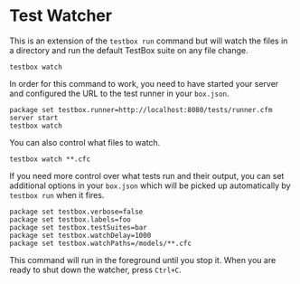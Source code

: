 # Test Watcher

This is an extension of the `testbox run` command but will watch the files in a directory and run the default TestBox suite on any file change.

```text
testbox watch
```

In order for this command to work, you need to have started your server and configured the URL to the test runner in your `box.json`.

```text
package set testbox.runner=http://localhost:8080/tests/runner.cfm
server start
testbox watch
```

You can also control what files to watch.

```text
testbox watch **.cfc
```

If you need more control over what tests run and their output, you can set additional options in your `box.json` which will be picked up automatically by `testbox run` when it fires.

```text
package set testbox.verbose=false
package set testbox.labels=foo
package set testbox.testSuites=bar
package set testbox.watchDelay=1000
package set testbox.watchPaths=/models/**.cfc
```

This command will run in the foreground until you stop it. When you are ready to shut down the watcher, press `Ctrl+C`.

